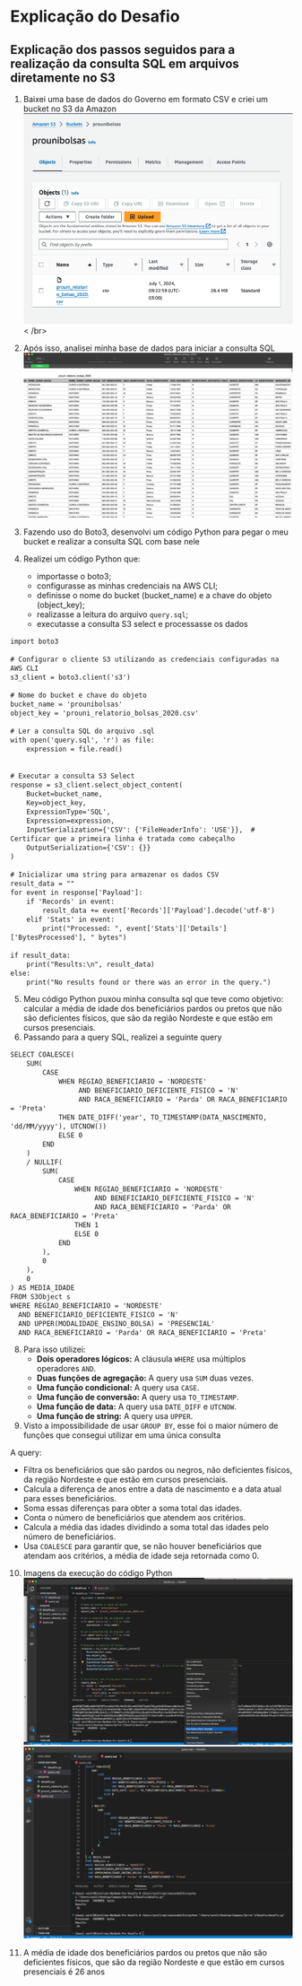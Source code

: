 # Explicação do Desafio
 

## Explicação dos passos seguidos para a realização da consulta SQL em arquivos diretamente no S3 

1. Baixei uma base de dados do Governo em formato CSV e criei um bucket no S3 da Amazon
![Image](/sprint_05/Evidencias/02.png)
< /br>
2. Após isso, analisei minha base de dados para iniciar a consulta SQL
   ![Image](/sprint_05/Evidencias/04.png)

3. Fazendo uso do Boto3, desenvolvi um código Python para pegar o meu bucket e realizar a consulta SQL com base nele
4. Realizei um código Python que:
   - importasse o boto3;
   - configurasse as minhas credenciais na AWS CLI;
   - definisse o nome do bucket (bucket_name) e a chave do objeto (object_key);
   - realizasse a leitura do arquivo `query.sql`;
   - executasse a consulta S3 select e processasse os dados

```
import boto3

# Configurar o cliente S3 utilizando as credenciais configuradas na AWS CLI
s3_client = boto3.client('s3')

# Nome do bucket e chave do objeto
bucket_name = 'prounibolsas'
object_key = 'prouni_relatorio_bolsas_2020.csv'

# Ler a consulta SQL do arquivo .sql
with open('query.sql', 'r') as file:
    expression = file.read()


# Executar a consulta S3 Select
response = s3_client.select_object_content(
    Bucket=bucket_name,
    Key=object_key,
    ExpressionType='SQL',
    Expression=expression,
    InputSerialization={'CSV': {'FileHeaderInfo': 'USE'}},  # Certificar que a primeira linha é tratada como cabeçalho
    OutputSerialization={'CSV': {}}
)

# Inicializar uma string para armazenar os dados CSV
result_data = ""
for event in response['Payload']:
    if 'Records' in event:
        result_data += event['Records']['Payload'].decode('utf-8')
    elif 'Stats' in event:
        print("Processed: ", event['Stats']['Details']['BytesProcessed'], " bytes")

if result_data:
    print("Results:\n", result_data)
else:
    print("No results found or there was an error in the query.")

```
5. Meu código Python puxou minha consulta sql que teve como objetivo: calcular a média de idade dos beneficiários pardos ou pretos que não são deficientes físicos, que são da região Nordeste e que estão em cursos presenciais.
6. Passando para a query SQL, realizei a seguinte query
```
SELECT COALESCE(
    SUM(
        CASE 
            WHEN REGIAO_BENEFICIARIO = 'NORDESTE'
                 AND BENEFICIARIO_DEFICIENTE_FISICO = 'N' 
                 AND RACA_BENEFICIARIO = 'Parda' OR RACA_BENEFICIARIO = 'Preta' 
            THEN DATE_DIFF('year', TO_TIMESTAMP(DATA_NASCIMENTO, 'dd/MM/yyyy'), UTCNOW()) 
            ELSE 0 
        END
    ) 
    / NULLIF(
        SUM(
            CASE 
                WHEN REGIAO_BENEFICIARIO = 'NORDESTE' 
                     AND BENEFICIARIO_DEFICIENTE_FISICO = 'N' 
                     AND RACA_BENEFICIARIO = 'Parda' OR RACA_BENEFICIARIO = 'Preta'
                THEN 1 
                ELSE 0 
            END
        ), 
        0
    ), 
    0
) AS MEDIA_IDADE 
FROM S3Object s 
WHERE REGIAO_BENEFICIARIO = 'NORDESTE' 
  AND BENEFICIARIO_DEFICIENTE_FISICO = 'N' 
  AND UPPER(MODALIDADE_ENSINO_BOLSA) = 'PRESENCIAL'
  AND RACA_BENEFICIARIO = 'Parda' OR RACA_BENEFICIARIO = 'Preta'
   ```
8. Para isso utilizei:
   - **Dois operadores lógicos:** A cláusula `WHERE` usa múltiplos operadores `AND`.
   - **Duas funções de agregação:** A query usa `SUM` duas vezes.
   - **Uma função condicional:** A query usa `CASE`.
   - **Uma função de conversão:** A query usa `TO_TIMESTAMP`.
   - **Uma função de data:** A query usa `DATE_DIFF` e `UTCNOW`.
   - **Uma função de string:** A query usa `UPPER`.
9. Visto a impossibilidade de usar `GROUP BY`, esse foi o maior número de funções que consegui utilizar em uma única consulta

A query:
- Filtra os beneficiários que são pardos ou negros, não deficientes físicos, da região Nordeste e que estão em cursos presenciais.
-  Calcula a diferença de anos entre a data de nascimento e a data atual para esses beneficiários.
- Soma essas diferenças para obter a soma total das idades.
- Conta o número de beneficiários que atendem aos critérios.
- Calcula a média das idades dividindo a soma total das idades pelo número de beneficiários.
- Usa `COALESCE` para garantir que, se não houver beneficiários que atendam aos critérios, a média de idade seja retornada como 0.

10. Imagens da execução do código Python
![Image](/sprint_05/Evidencias/05.png)
![Image](/sprint_05/Evidencias/07.png)

11. A média de idade dos beneficiários pardos ou pretos que não são deficientes físicos, que são da região Nordeste e que estão em cursos presenciais é 26 anos 
